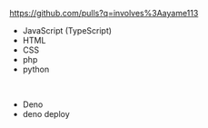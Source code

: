 https://github.com/pulls?q=involves%3Aayame113

- JavaScript (TypeScript)
- HTML
- CSS
- php
- python

<br>

- Deno
- deno deploy
